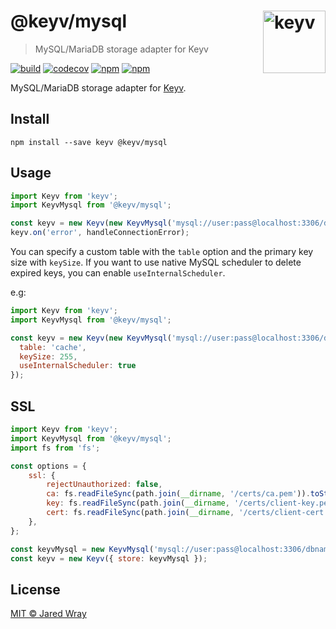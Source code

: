 # @keyv/mysql [<img width="100" align="right" src="https://jaredwray.com/images/keyv-symbol.svg" alt="keyv">](https://github.com/jaredwra/keyv)

> MySQL/MariaDB storage adapter for Keyv

[![build](https://github.com/jaredwray/keyv/actions/workflows/tests.yaml/badge.svg)](https://github.com/jaredwray/keyv/actions/workflows/tests.yaml)
[![codecov](https://codecov.io/gh/jaredwray/keyv/branch/main/graph/badge.svg?token=bRzR3RyOXZ)](https://codecov.io/gh/jaredwray/keyv)
[![npm](https://img.shields.io/npm/v/@keyv/mysql.svg)](https://www.npmjs.com/package/@keyv/mysql)
[![npm](https://img.shields.io/npm/dm/@keyv/mysql)](https://npmjs.com/package/@keyv/mysql)

MySQL/MariaDB storage adapter for [Keyv](https://github.com/jaredwray/keyv).

## Install

```shell
npm install --save keyv @keyv/mysql
```

## Usage

```js
import Keyv from 'keyv';
import KeyvMysql from '@keyv/mysql';

const keyv = new Keyv(new KeyvMysql('mysql://user:pass@localhost:3306/dbname'));
keyv.on('error', handleConnectionError);
```

You can specify a custom table with the `table` option and the primary key size with `keySize`.
If you want to use native MySQL scheduler to delete expired keys, you can enable `useInternalScheduler`.

e.g:

```js
import Keyv from 'keyv';
import KeyvMysql from '@keyv/mysql';

const keyv = new Keyv(new KeyvMysql('mysql://user:pass@localhost:3306/dbname'), {
  table: 'cache',
  keySize: 255,
  useInternalScheduler: true
});
```

## SSL

```js
import Keyv from 'keyv';
import KeyvMysql from '@keyv/mysql';
import fs from 'fs';

const options = {
	ssl: {
		rejectUnauthorized: false,
		ca: fs.readFileSync(path.join(__dirname, '/certs/ca.pem')).toString(),
		key: fs.readFileSync(path.join(__dirname, '/certs/client-key.pem')).toString(),
		cert: fs.readFileSync(path.join(__dirname, '/certs/client-cert.pem')).toString(),
	},
};

const keyvMysql = new KeyvMysql('mysql://user:pass@localhost:3306/dbname', options);
const keyv = new Keyv({ store: keyvMysql });
```

## License

[MIT © Jared Wray](LISCENCE)
